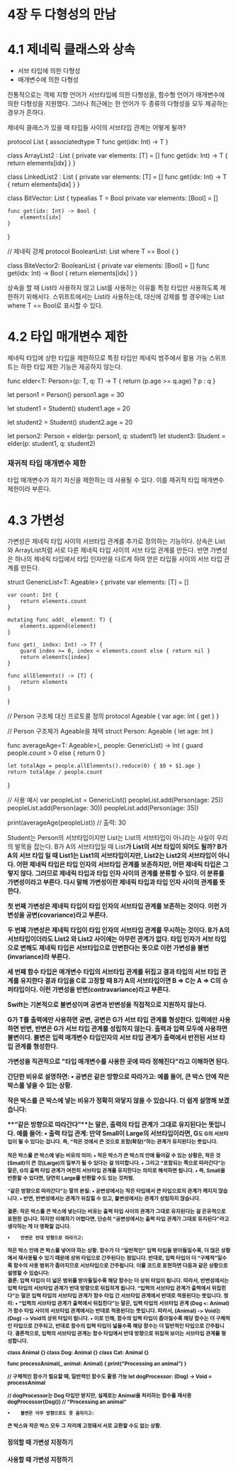 # 4장 두 다형성의 만남
# 4.1 제네릭 클래스와 상속 
- 서브 타입에 의한 다형성
- 매개변수에 의한 다형성 

전통적으로는 객체 지향 언어가 서브타입에 의한 다형성을, 함수형 언어가 매개변수에 의한 다형성을 지원했다. 
그러나 최근에는 한 언어가 두 종류의 다형성을 모두 제공하는 경우가 흔하다. 

제네릭 클래스가 있을 때 타입들 사이의 서브타입 관계는 어떻게 될까? 

protocol List {
    associatedtype T
    func get(idx: Int) -> T
}

class ArrayList2<T> : List {
    private var elements: [T] = []
    func get(idx: Int) -> T {
        return elements[idx]
    }
}

class LinkedList2<T> : List {
    private var elements: [T] = []
    func get(idx: Int) -> T {
        return elements[idx]
    }
}

class BitVector: List {
    typealias T = Bool
    private var elements: [Bool] = []

    func get(idx: Int) -> Bool {
        elements[idx]
    }
}

// 제네릭 강제
protocol BooleanList: List where T == Bool {
}

class BiteVector2: BooleanList {
    private var elements: [Bool] = []
    func get(idx: Int) -> Bool {
        return elements[idx]
    }
}

상속을 할 때 List라 사용하지 않고 List<T>를 사용하는 이유틑 특정 타입만 사용하도록 제한하기 위해서다. 
스위프트에서는 List라 사용하는데, 대신에 강제를 할 경우에는 List where T == Bool로 표시할 수 있다. 

# 4.2 타입 매개변수 제한
제네릭 타입에 상한 타입을 제한하므로 특정 타입만 제네릭 범주에서 활용 가능
스위프트는 하한 타입 제한 기능은 제공하지 않는다. 

func elder<T: Person>(p: T, q: T) -> T {
    return (p.age >= q.age) ? p : q
}

let person1 = Person()
person1.age = 30

let student1 = Student()
student1.age = 20

let student2 = Student()
student2.age = 20

let person2: Person = elder(p: person1, q: student1)
let student3: Student = elder(p: student1, q: student2)

### 재귀적 타입 매개변수 제한 
타입 매개변수가 자기 자신을 제한하는 데 사용될 수 있다. 
이를 재귀적 타입 매개변수 제한이라 부른다. 

# 4.3 가변성 
가변성은 제네릭 타입 사이의 서브타입 관계를 추가로 정의하는 기능이다. 
상속은 List와 ArrayList처럼 서로 다른 제네릭 타입 사이의 서브 타입 관계를 만든다. 
반면 가변성은 하나의 제네릭 타입에서 타입 인자만을 다르게 하여 얻은 타입들 사이의 서브 타입 관계를 만든다. 

struct GenericList<T: Ageable> {
    private var elements: [T] = []
    
    var count: Int {
        return elements.count
    }
    
    mutating func add(_ element: T) {
        elements.append(element)
    }
    
    func get(_ index: Int) -> T? {
        guard index >= 0, index < elements.count else { return nil }
        return elements[index]
    }
    
    func allElements() -> [T] {
        return elements
    }
}

// Person 구조체 대신 프로토콜 정의
protocol Ageable {
    var age: Int { get }
}

// Person 구조체가 Ageable을 채택
struct Person: Ageable {
    let age: Int
}

func averageAge<T: Ageable>(_ people: GenericList<T>) -> Int {
    guard people.count > 0 else { return 0 }
    
    let totalAge = people.allElements().reduce(0) { $0 + $1.age }
    return totalAge / people.count
}

// 사용 예시
var peopleList = GenericList<Person>()
peopleList.add(Person(age: 25))
peopleList.add(Person(age: 30))
peopleList.add(Person(age: 35))

print(averageAge(peopleList)) // 출력: 30

Student는 Person의 서브타입이지만 List<Student>는 List<Person>의 서브타입이 아니라는 사실이 우리의 발목을 잡는다. 
B가 A의 서브타입일 때 List<B>가 List<A>의 서브 타입이 되어도 될까? 
B가 A의 서브 타입 일 때 List1<B>는 List1<A>의 서브타입이지만, List2<B>는 List2<A>의 서브타입이 아니다. 
어떤 제네릭 타입은 타입 인자의 서브타입 관계를 보존하지만, 어떤 제네릭 타입은 그렇지 않다.
그러므로 제네릭 타입과 타입 인자 사이의 관계를 분류할 수 있다. 이 분류를 가변성이라고 부른다. 
다시 말해 가변성이란 제네릭 타입과 타입 인자 사이의 관계를 뜻한다. 

첫 번째 가변성은 제네릭 타입이 타입 인자의 서브타입 관계를 보존하는 것이다. 
이런 가변성을 공변(covariance)라고 부른다. 

두 번째 가변성은 제네릭 타입이 타입 인자의 서브타입 관계를 무시하는 것이다. 
B가 A의 서브타입이더라도 List2<B> 와 List2<A> 사이에는 아무런 관계가 없다. 
타입 인자가 서브 타입으로 변해도 제네릭 타입은 서브타입으로 안변한다는 뜻으로 
이런 가변성을 불변(invariance)라 부른다. 

세 번째 
함수 타입은 매개변수 타입의 서브타입 관계를 뒤집고 결과 타입의 서브 타입 관계를 유지한다
결과 타입을 C로 고정할 때 B가 A의 서브타입이면 B => C는 A => C의 슈퍼타입이다. 
이런 가변성을 반변(contravariance)라고 부른다. 

Swift는 기본적으로 불변성이며 공변과 반변성을 직접적으로 지원하지 않는다. 

G가 T를 출력에만 사용하면 공변, 공변은 G가 서브 타입 관계를 형성한다. 
입력에만 사용하면 반변, 반변은 G가 서브 타입 관계를 성립하지 않는다.
출력과 입력 모두에 사용하면 불변이다. 불변은 입력 매개변수 타입인자의 서브 타입 관계가 출력에서 반전된 서브 타입 관계를 형성한다. 

가변성을 직관적으로 "타입 매개변수를 사용한 곳에 따라 정해진다"라고 이해하면 된다.


간단한 비유로 설명하면:
•    공변은 같은 방향으로 따라가고:
예를 들어, 큰 박스 안에 작은 박스를 넣을 수 있는 상황.

작은 박스를 큰 박스에 넣는 비유가 정확히 와닿지 않을 수 있습니다. 더 쉽게 설명해 보겠습니다:

**“같은 방향으로 따라간다”**는 말은, 출력의 타입 관계가 그대로 유지된다는 뜻입니다.
예를 들어:
    •    출력 타입 관계:
만약 Small이 Large의 서브타입이라면,
G<Small>도 G<Large>의 서브타입이 될 수 있다는 겁니다.
즉, “작은 것에서 큰 것으로 포함(확장)“하는 관계가 유지된다는 뜻입니다.

작은 박스를 큰 박스에 넣는 비유의 의미:
    •    작은 박스가 큰 박스의 안에 들어갈 수 있는 상황은, 작은 것(Small)이 큰 것(Large)의 일부가 될 수 있다는 걸 의미합니다.
    •    그리고 “포함되는 쪽으로 따라간다”는 말은, G의 출력 타입 관계가 여전히 서브타입 관계를 유지한다는 의미로 해석하면 됩니다.
    •    즉, Small을 반환할 수 있다면, 당연히 Large를 반환할 수도 있는 것처럼.

“같은 방향으로 따라간다”는 말의 본질:
    •    공변성에서는 작은 타입에서 큰 타입으로의 관계가 깨지지 않습니다.
    •    반면, 반변성에서는 관계가 뒤집힐 수 있고, 불변성에서는 관계가 성립하지 않습니다.

결론:
작은 박스를 큰 박스에 넣는다는 비유는 출력 타입 사이의 관계가 그대로 유지된다는 걸 은유적으로 표현한 겁니다. 하지만 이해하기 어렵다면, 단순히 “공변성에서는 출력 타입 관계가 그대로 유지된다”라고 생각하는 게 더 명확할 겁니다.


    •    반변은 반대 방향으로 따라가고:
작은 박스 안에 큰 박스를 넣어야 하는 상황.
함수가 더 “일반적인” 입력 타입을 받아들일수록, 더 많은 상황에서 재사용될 수 있기 때문에 상위 타입으로 간주된다는 점입니다.
반대로, 입력 타입이 더 “구체적”일수록 함수의 사용 범위가 좁아지므로 서브타입으로 간주됩니다. 이를 코드로 표현하면 다음과 같은 상황으로 설명할 수 있습니다:   
   결론:
입력 타입이 더 넓은 범위를 받아들일수록 해당 함수는 더 상위 타입이 됩니다. 따라서, 반변성에서는 입력 타입의 서브타입 관계가 반대 방향으로 뒤집히게 됩니다.
“입력의 서브타입 관계가 출력에서 뒤집힌다”는 말은 입력 타입의 서브타입 관계가 함수 타입 간 서브타입 관계에서 반대로 적용된다는 뜻입니다.
정리:
    •    “입력의 서브타입 관계가 출력에서 뒤집힌다”는 말은,
입력 타입의 서브타입 관계 (Dog <: Animal)가
함수 타입 사이의 서브타입 관계에서는 반대로 적용된다는 뜻입니다.
따라서, (Animal) -> Void는 (Dog) -> Void의 상위 타입이 됩니다.
    •    이로 인해, 함수의 입력 타입이 좁아질수록 해당 함수는 더 구체적인 타입으로 간주되고, 반대로 함수의 입력 타입이 넓을수록 해당 함수는 더 일반적인 타입으로 간주됩니다.
결론적으로, 입력의 서브타입 관계는 함수 타입에서 반대 방향으로 뒤집혀 보이는 서브타입 관계를 형성합니다.


class Animal {}
class Dog: Animal {}
class Cat: Animal {}

func processAnimal(_ animal: Animal) {
    print("Processing an animal")
}

// 구체적인 함수가 필요할 때, 일반적인 함수도 활용 가능
let dogProcessor: (Dog) -> Void = processAnimal

// dogProcessor는 Dog 타입만 받지만, 실제로는 Animal을 처리하는 함수를 재사용
dogProcessor(Dog()) // "Processing an animal"


   
    •    불변은 아무 방향으로도 못 움직이고:
큰 박스와 작은 박스 모두 그 자리에 고정돼서 서로 교환할 수도 없는 상황.


### 정의할 때 가변성 지정하기 

### 사용할 때 가변성 지정하기 
